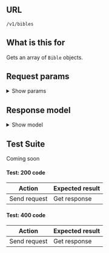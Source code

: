 ## URL

`/v1/bibles`

## What is this for

Gets an array of `Bible` objects.

## Request params

<details><summary>Show params</summary>

```ts
{
  language?: string;
  abbreviation?: string;
  name?: string;
  ids?: string;
  'include-full-details'?: boolean;
}
```

</details>

## Response model

<details><summary>Show model</summary>

```ts
{
  data: [
    {
      id: string;
      dblId: string;
      abbreviation: string;
      abbreviationLocal: string;
      language: {
        id: string;
        name: string;
        nameLocal: string;
        script: string;
        scriptDirection: string;
      };
      countries: [
        {
          id: string;
          name: string;
          nameLocal: string;
        },
      ];
      name: string;
      nameLocal: string;
      description: string;
      descriptionLocal: string;
      relatedDbl: string;
      type: string;
      updatedAt: string | Date;
      audioBibles: [
        {
          id: string;
          name: string;
          nameLocal: string;
          description: string;
          descriptionLocal: string;
        },
      ];
    },
  ];
}
```

</details>

## Test Suite

Coming soon

#### Test: 200 code

| Action       | Expected result |
| ------------ | --------------- |
| Send request | Get response    |

#### Test: 400 code

| Action       | Expected result |
| ------------ | --------------- |
| Send request | Get response    |
